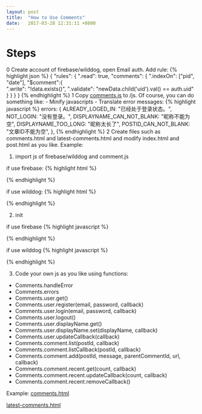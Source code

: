 ```yaml
---
layout: post
title:  "How to Use Comments"
date:   2017-03-28 12:31:11 +0800
---
```


# Steps #
0 Create account of firebase/wilddog, open Email auth. Add rule:
{% highlight json %}
{
  "rules": {
    ".read": true,
        "comments": {
            ".indexOn": ["pid", "date"],
            "$comment":{              
              ".write": "!data.exists()",
              ".validate": "newData.child('uid').val() == auth.uid"              
            }
        }
    }
}
{% endhighlight %}
1 Copy [comments.js](https://github.com/JiYouMCC/jekyll-firebase-comments/blob/master/js/comments.js) to /js. Of course, you can do something like:
    - Minify javascripts
    - Translate error messages:
{% highlight javascript %}
errors: {
    ALREADY_LOGED_IN: "已经处于登录状态。",
    NOT_LOGIN: "没有登录。",
    DISPLAYNAME_CAN_NOT_BLANK: "昵称不能为空",
    DISPLAYNAME_TOO_LONG: "昵称太长了",
    POSTID_CAN_NOT_BLANK: "文章ID不能为空",
},
{% endhighlight %}
2 Create files such as comments.html and latest-comments.html and modify index.html and post.html as you like.
Example:

1) import js of firebase/wilddog and comment.js

if use firebase:
{% highlight html %}
<script src="https://www.gstatic.com/firebasejs/3.7.3/firebase.js"></script>
<script src="{{ site.baseurl }}/js/comments.min.js"></script>
{% endhighlight %}

if use wilddog:
{% highlight html %}
<script src="https://cdn.wilddog.com/sdk/js/2.5.2/wilddog.js"></script>
<script src="{{ site.baseurl }}/js/comments.min.js"></script>
{% endhighlight %}

2) init

if use firebase
{% highlight javascript %}
<script type="text/javascript">
  //firebase
  var config = {
    apiKey: "*******",
    authDomain: "*******.firebaseapp.com",
    databaseURL: "https://*******.firebaseio.com",
    storageBucket: "*******.appspot.com",
    messagingSenderId: "*******"
  };
  Comments.init("firebase",config);
</script>
{% endhighlight %}

if use wilddog
{% highlight javascript %}
<script type="text/javascript">
  //Wilddog
  var config = {
    authDomain: "*******.wilddog.com",
    syncURL: "https://*******.wilddogio.com"
  };
  Comments.init("wilddog",config);
</script>
{% endhighlight %}

3) Code your own js as you like using functions:

- Comments.handleError
- Comments.errors
- Comments.user.get()
- Comments.user.register(email, password, callback)
- Comments.user.login(email, password, callback)
- Comments.user.logout()
- Comments.user.displayName.get()
- Comments.user.displayName.set(displayName, callback)
- Comments.user.updateCallback(callback)
- Comments.comment.list(postId, callback)
- Comments.comment.listCallback(postId, callback)
- Comments.comment.add(postId, message, parentCommentId, url, callback)
- Comments.comment.recent.get(count, callback)
- Comments.comment.recent.updateCallback(count, callback)
- Comments.comment.recent.removeCallback()

Example:
[comments.html](https://github.com/JiYouMCC/jekyll-firebase-comments/blob/master/docs/_includes/comments.html)

[latest-comments.html](https://github.com/JiYouMCC/jekyll-firebase-comments/blob/master/docs/_includes/latest-comments.html)




